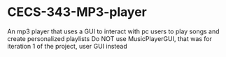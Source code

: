 # CECS-343-MP3-player
An mp3 player that uses a GUI to interact with pc users to play songs and create personalized playlists
Do NOT use MusicPlayerGUI, that was for iteration 1 of the project, user GUI instead
